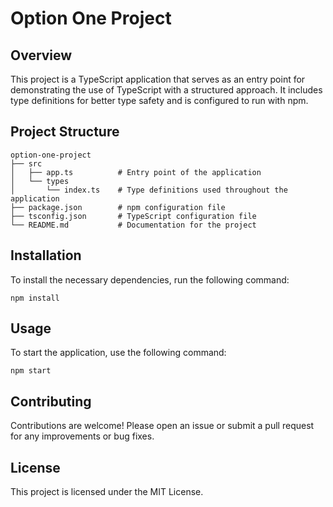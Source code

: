 # Option One Project

## Overview
This project is a TypeScript application that serves as an entry point for demonstrating the use of TypeScript with a structured approach. It includes type definitions for better type safety and is configured to run with npm.

## Project Structure
```
option-one-project
├── src
│   ├── app.ts          # Entry point of the application
│   └── types
│       └── index.ts    # Type definitions used throughout the application
├── package.json        # npm configuration file
├── tsconfig.json       # TypeScript configuration file
└── README.md           # Documentation for the project
```

## Installation
To install the necessary dependencies, run the following command:

```
npm install
```

## Usage
To start the application, use the following command:

```
npm start
```

## Contributing
Contributions are welcome! Please open an issue or submit a pull request for any improvements or bug fixes.

## License
This project is licensed under the MIT License.